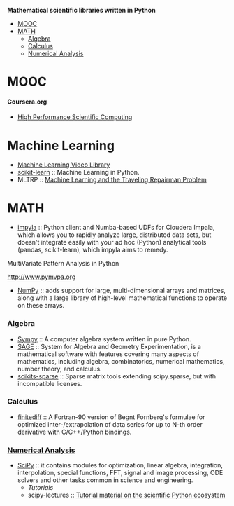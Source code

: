 **Mathematical scientific libraries written in Python**

* [MOOC](#mooc)
* [MATH](#math)
   * [Algebra](#algebra)
   * [Calculus](#calculus)
   * [Numerical Analysis](#numerical-analysis)


# MOOC
#### Coursera.org   
* [High Performance Scientific Computing](https://www.coursera.org/course/scicomp)


# Machine Learning
* [Machine Learning Video Library](http://work.caltech.edu/library/)
* [scikit-learn](http://scikit-learn.org/stable/) :: Machine Learning in Python.
* MLTRP :: [Machine Learning and the Traveling Repairman Problem](https://github.com/thejat/mltrp )


# MATH
* [impyla](https://github.com/cloudera/impyla) :: Python client and Numba-based UDFs for Cloudera Impala, which allows you to rapidly analyze large, distributed data sets, but doesn't integrate easily with your ad hoc (Python) analytical tools (pandas, scikit-learn), which impyla aims to remedy.


MultiVariate Pattern Analysis in Python

http://www.pymvpa.org

* [NumPy](http://www.numpy.org) :: adds support for large, multi-dimensional arrays and matrices, along with a large library of high-level mathematical functions to operate on these arrays. 

### Algebra
* [Sympy](http://sympy.org/) :: A computer algebra system written in pure Python.
* [SAGE](http://www.sagemath.org) :: System for Algebra and Geometry Experimentation, is a mathematical software with features covering many aspects of mathematics, including algebra, combinatorics, numerical mathematics, number theory, and calculus.
* [scikits-sparse](https://github.com/njsmith/scikits-sparse) :: Sparse matrix tools extending scipy.sparse, but with incompatible licenses.


### Calculus 
* [finitediff](https://github.com/bjodah/finitediff) :: A Fortran-90 version of Begnt Fornberg's formulae for optimized inter-/extrapolation of data series for up to N-th order derivative with C/C++/Python bindings.

### [Numerical Analysis](https://en.wikipedia.org/wiki/Category:Numerical_analysis)
* [SciPy](http://www.scipy.org) :: it contains modules for optimization, linear algebra, integration, interpolation, special functions, FFT, signal and image processing, ODE solvers and other tasks common in science and engineering.
   * _Tutorials_
   * scipy-lectures :: [Tutorial material on the scientific Python ecosystem](http://scipy-lectures.github.io)

